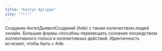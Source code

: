 ```yaml
---
title: "Eastyn Agrippa"
city: "!!!!"
---
```


Создание АнгелДьяволСозданий (Ade) с таким количеством людей онлайн. Большие формы способны перемещать сознание посредством коллективного голоса и коллективных действий. Идентичность исчезает, чтобы быть с Ade.
